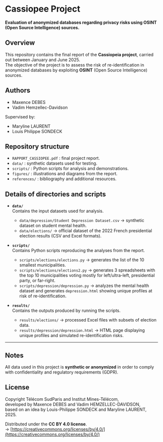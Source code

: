 # Cassiopee Project 
**Evaluation of anonymized databases regarding privacy risks using OSINT (Open Source Intelligence) sources.**

## Overview
This repository contains the final report of the **Cassiopeia project**, carried out between January and June 2025.  
The objective of the project is to assess the risk of re-identification in anonymized databases by exploiting **OSINT** (Open Source Intelligence) sources.

## Authors
- Maxence DEBES
- Vadim Hemzellec-Davidson

Supervised by:  
- Maryline LAURENT
- Louis Philippe SONDECK

## Repository structure
- `RAPPORT_CASSIOPEE.pdf` : final project report.  
- `data/` : synthetic datasets used for testing.  
- `scripts/` : Python scripts for analysis and demonstrations.  
- `figures/` : illustrations and diagrams from the report.  
- `references/` : bibliography and additional resources.  

## Details of directories and scripts

- **`data/`**  
  Contains the input datasets used for analysis.  
  - `data/depression/Student Depression Dataset.csv` → synthetic dataset on student mental health.  
  - `data/elections/` → official dataset of the 2022 French presidential election results (CSV and Excel formats).  

- **`scripts/`**  
  Contains Python scripts reproducing the analyses from the report.  
  - `scripts/elections/elections.py` → generates the list of the 10 smallest municipalities.  
  - `scripts/elections/elections2.py` → generates 3 spreadsheets with the top 10 municipalities voting mostly for left/ultra-left, presidential party, or far-right.  
  - `scripts/depression/depression.py` → analyzes the mental health dataset and generates `depression.html` showing unique profiles at risk of re-identification.  

- **`results/`**  
  Contains the outputs produced by running the scripts.  
  - `results/elections/` → processed Excel files with subsets of election data.  
  - `results/depression/depression.html` → HTML page displaying unique profiles and simulated re-identification risks.
---

## Notes
All data used in this project is **synthetic or anonymized** in order to comply with confidentiality and regulatory requirements (GDPR).  

## License
Copyright Télécom SudParis and Institut Mines-Télécom,  
developed by Maxence DEBES and Vadim HEMZELLEC-DAVIDSON,  
based on an idea by Louis-Philippe SONDECK and Maryline LAURENT, 2025.  

Distributed under the **CC BY 4.0 license**.  
→ [https://creativecommons.org/licenses/by/4.0/](https://creativecommons.org/licenses/by/4.0/)
